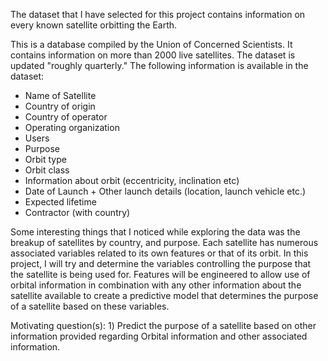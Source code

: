 
The dataset that I have selected for this project contains information on every known satellite orbitting the Earth. 

This is a database compiled by the Union of Concerned Scientists. It contains information on more than 2000 live satellites. The dataset is updated "roughly quarterly." The following information is available in the dataset:

* Name of Satellite
* Country of origin
* Country of operator
* Operating organization
* Users
* Purpose
* Orbit type
* Orbit class
* Information about orbit (eccentricity, inclination etc)
* Date of Launch + Other launch details (location, launch vehicle etc.)
* Expected lifetime
* Contractor (with country)

Some interesting things that I noticed while exploring the data was the breakup of satellites by country, and purpose. Each satellite has numerous associated variables related to its own features or that of its orbit. In this project, I will try and determine the variables controlling the purpose that the satellite is being used for. Features will be engineered to allow use of orbital information in combination with any other information about the satellite available to create a predictive model that determines the purpose of a satellite based on these variables. 

Motivating question(s): 1) Predict the purpose of a satellite based on other information provided regarding Orbital information and other associated information. 